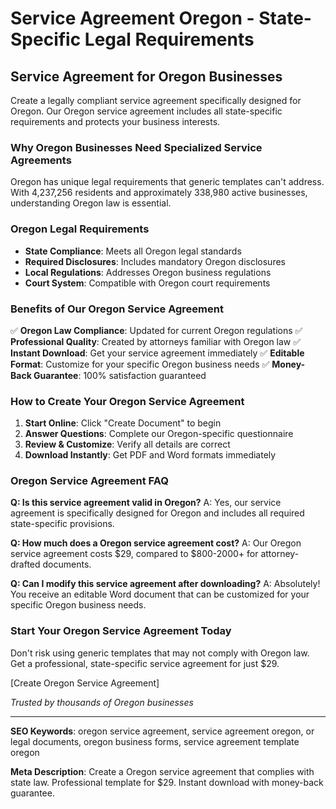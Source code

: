 # Service Agreement Oregon - State-Specific Legal Requirements

## Service Agreement for Oregon Businesses

Create a legally compliant service agreement specifically designed for Oregon. Our Oregon service agreement includes all state-specific requirements and protects your business interests.

### Why Oregon Businesses Need Specialized Service Agreements

Oregon has unique legal requirements that generic templates can't address. With 4,237,256 residents and approximately 338,980 active businesses, understanding Oregon law is essential.

### Oregon Legal Requirements

- **State Compliance**: Meets all Oregon legal standards
- **Required Disclosures**: Includes mandatory Oregon disclosures
- **Local Regulations**: Addresses Oregon business regulations
- **Court System**: Compatible with Oregon court requirements

### Benefits of Our Oregon Service Agreement

✅ **Oregon Law Compliance**: Updated for current Oregon regulations
✅ **Professional Quality**: Created by attorneys familiar with Oregon law
✅ **Instant Download**: Get your service agreement immediately
✅ **Editable Format**: Customize for your specific Oregon business needs
✅ **Money-Back Guarantee**: 100% satisfaction guaranteed

### How to Create Your Oregon Service Agreement

1. **Start Online**: Click "Create Document" to begin
2. **Answer Questions**: Complete our Oregon-specific questionnaire
3. **Review & Customize**: Verify all details are correct
4. **Download Instantly**: Get PDF and Word formats immediately

### Oregon Service Agreement FAQ

**Q: Is this service agreement valid in Oregon?**
A: Yes, our service agreement is specifically designed for Oregon and includes all required state-specific provisions.

**Q: How much does a Oregon service agreement cost?**
A: Our Oregon service agreement costs $29, compared to $800-2000+ for attorney-drafted documents.

**Q: Can I modify this service agreement after downloading?**
A: Absolutely! You receive an editable Word document that can be customized for your specific Oregon business needs.

### Start Your Oregon Service Agreement Today

Don't risk using generic templates that may not comply with Oregon law. Get a professional, state-specific service agreement for just $29.

[Create Oregon Service Agreement]

_Trusted by thousands of Oregon businesses_

---

**SEO Keywords**: oregon service agreement, service agreement oregon, or legal documents, oregon business forms, service agreement template oregon

**Meta Description**: Create a Oregon service agreement that complies with state law. Professional template for $29. Instant download with money-back guarantee.
